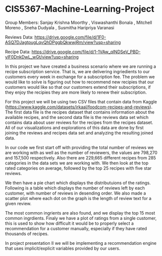 # CIS5367-Machine-Learning-Project

 Group Members: Sanjay Krishna Moorthy , Viswashanthi Bonala , Mitchell Moreno , Sneha Dudyala , Susmitha Haripriya Varanasi
 
 Reviews Data: https://drive.google.com/file/d/1F0-ASQ7DJagtpugLqvQhDPggbQkwwjRm/view?usp=sharing
 
 Recipe Data: https://drive.google.com/file/d/1-1VAw_qINDSeV_PBD-ylF0DnkDwL_wGt/view?usp=sharing

In this project we have created a business scenario where we are running a recipe subscription service. That is, we are delivering ingriedients to our customers every week in exchange for a subscription fee. The problem we would like to solve is figuring out how to recommend new recipies that our customers would like so that our customers extend their subscriptions, if they enjoy the recipies they are more likely to renew their subscription.

For this project we will be using two CSV files that contain data from Kaggle (https://www.kaggle.com/datasets/irkaal/foodcom-recipes-and-reviews). The first data file is the recipes dataset that contains information about the available recipes, and the second data file is the  reviews data set which contains data about user reviews for the recipes from the recipes dataset. All of our visualizations and explorations of this data are done by first joining the reviews and recipes data set and analyzing the resulting joined data.

In our code we first start off with providing the total number of reviews we are working with as well as the number of reviewers, the values are 798,270 and 157,500 respectively. Also there are 229,665 different recipes from 285 categories in the data sets we are working with. We then look at the top rated categories on average, followed by the top 25 recipes with five star reviews.

We then have a pie chart which displays the distributuions of the ratings. Following is a table which displays the number of reviews left by each customer, with number of reviews in desending order. We also made a scatter plot where each dot on the graph is the length of review text for a given review. 

The most common ingrients are also found, and we display the top 15 most common ingrdients. Finaly we have a plot of ratings from a single customer, this is used to show how difficult it would be to properly select a recommendation for a customer manually, especially if they have rated thousands of recipes.

In project presentation II we will be implementing a recommendation engine that uses implicit/explicit variables provided by our users.

